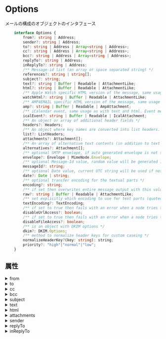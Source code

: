 # Options

メールの構成のオブジェクトのインタフェース

```typescript
    interface Options {
        from?: string | Address;
        sender?: string | Address;
        to?: string | Address | Array<string | Address>;
        cc?: string | Address | Array<string | Address>;
        bcc?: string | Address | Array<string | Address>;
        replyTo?: string | Address;
        inReplyTo?: string | Address;
        /** Message-id list (an array or space separated string) */
        references?: string | string[];
        subject?: string;
        text?: string | Buffer | Readable | AttachmentLike;
        html?: string | Buffer | Readable | AttachmentLike;
        /** Apple Watch specific HTML version of the message, same usage as with text and html */
        watchHtml?: string | Buffer | Readable | AttachmentLike;
        /** AMP4EMAIL specific HTML version of the message, same usage as with text and html. Make sure it is a full and valid AMP4EMAIL document, otherwise the displaying email client falls back to html and ignores the amp part */
        amp?: string | Buffer | Readable | AmpAttachment;
        /** iCalendar event, same usage as with text and html. Event method attribute defaults to ‘PUBLISH’ or define it yourself: {method: 'REQUEST', content: iCalString}. This value is added as an additional alternative to html or text. Only utf-8 content is allowed */
        icalEvent?: string | Buffer | Readable | IcalAttachment;
        /** An object or array of additional header fields */
        headers?: Headers;
        /** An object where key names are converted into list headers. List key help becomes List-Help header etc. */
        list?: ListHeaders;
        attachments?: Attachment[];
        /** An array of alternative text contents (in addition to text and html parts) */
        alternatives?: Attachment[];
        /** optional SMTP envelope, if auto generated envelope is not suitable */
        envelope?: Envelope | MimeNode.Envelope;
        /** optional Message-Id value, random value will be generated if not set */
        messageId?: string;
        /** optional Date value, current UTC string will be used if not set */
        date?: Date | string;
        /** optional transfer encoding for the textual parts */
        encoding?: string;
        /** if set then overwrites entire message output with this value. The value is not parsed, so you should still set address headers or the envelope value for the message to work */
        raw?: string | Buffer | Readable | AttachmentLike;
        /** set explicitly which encoding to use for text parts (quoted-printable or base64). If not set then encoding is detected from text content (mostly ascii means quoted-printable, otherwise base64) */
        textEncoding?: TextEncoding;
        /** if set to true then fails with an error when a node tries to load content from URL */
        disableUrlAccess?: boolean;
        /** if set to true then fails with an error when a node tries to load content from a file */
        disableFileAccess?: boolean;
        /** is an object with DKIM options */
        dkim?: DKIM.Options;
        /** method to normalize header keys for custom caseing */
        normalizeHeaderKey?(key: string): string;
        priority?: "high"|"normal"|"low";
    }
```

## 属性

<details><summary>from</summary><section>

### from

The e-mail address of the sender.

All e-mail addresses can be plain 'sender@server.com'

or formatted 'Sender Name <sender@server.com>'

#### 型

- string
- [Address](Address.md)

</section></details>

<details><summary>to</summary><section>

### to

Comma separated list or an array of recipients e-mail addresses

that will appear on the To: field

#### 型

- string
- [Address](Address.md)
- [Array]()&lt;string&gt;;
- [Array]()&lt;[Address](Address.md)&gt;;

</section></details>

<details><summary>cc</summary><section>

### cc

Comma separated list or an array of recipients e-mail addresses

that will appear on the Cc: field

#### 型

- string
- [Address](Address.md)
- [Array]()&lt;string&gt;;
- [Array]()&lt;[Address](Address.md)&gt;;

</section></details>

<details><summary>bcc</summary><section>

### bcc

Comma separated list or an array of recipients e-mail addresses

that will appear on the Bcc: field

#### 型

- string
- [Address](Address.md)
- [Array]()&lt;string&gt;;
- [Array]()&lt;[Address](Address.md)&gt;;

</section></details>

<details><summary>subject</summary><section>

### subject

The subject of the e-mail

#### 型

- string

</section></details>

<details><summary>text</summary><section>

### text

The plaintext version of the message

#### 型

- string
- [Buffer]()
- [Readable]()
- [AttachmentLike]()

</section></details>

<details><summary>html</summary><section>

### html

The HTML version of the message

#### 型

- string
- [Buffer]()
- [Readable]()
- [AttachmentLike]()

</section></details>

<details><summary>attachments</summary><section>

### attachments

An array of attachment objects

#### 型

- [Attachment]()&lsqb;&rsqb;

</section></details>

<details><summary>sender</summary><section>

### sender

An e-mail address that will appear on the Sender: field

#### 型

- string
- [Address](Address.md)

</section></details>

<details><summary>replyTo</summary><section>

### replyTo

An e-mail address that will appear on the Reply-To: field

#### 型

- string
- [Address](Address.md)

</section></details>

<details><summary>inReplyTo</summary><section>

### inReplayTo

The message-id this message is replying

#### 型

- string
- [Address](Address.md)

</section></details>
